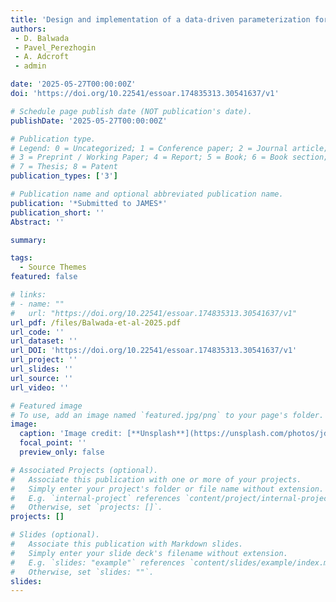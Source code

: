 ```yaml
---
title: 'Design and implementation of a data-driven parameterization for mesoscale thickness fluxes'
authors:
 - D. Balwada
 - Pavel_Perezhogin
 - A. Adcroft
 - admin

date: '2025-05-27T00:00:00Z'
doi: 'https://doi.org/10.22541/essoar.174835313.30541637/v1'

# Schedule page publish date (NOT publication's date).
publishDate: '2025-05-27T00:00:00Z'

# Publication type.
# Legend: 0 = Uncategorized; 1 = Conference paper; 2 = Journal article;
# 3 = Preprint / Working Paper; 4 = Report; 5 = Book; 6 = Book section;
# 7 = Thesis; 8 = Patent
publication_types: ['3']

# Publication name and optional abbreviated publication name.
publication: '*Submitted to JAMES*'
publication_short: ''
Abstract: ''

summary: 

tags:
  - Source Themes
featured: false

# links:
# - name: ""
#   url: "https://doi.org/10.22541/essoar.174835313.30541637/v1"
url_pdf: /files/Balwada-et-al-2025.pdf
url_code: ''
url_dataset: ''
url_DOI: 'https://doi.org/10.22541/essoar.174835313.30541637/v1'
url_project: ''
url_slides: ''
url_source: ''
url_video: ''

# Featured image
# To use, add an image named `featured.jpg/png` to your page's folder.
image:
  caption: 'Image credit: [**Unsplash**](https://unsplash.com/photos/jdD8gXaTZsc)'
  focal_point: ''
  preview_only: false

# Associated Projects (optional).
#   Associate this publication with one or more of your projects.
#   Simply enter your project's folder or file name without extension.
#   E.g. `internal-project` references `content/project/internal-project/index.md`.
#   Otherwise, set `projects: []`.
projects: []

# Slides (optional).
#   Associate this publication with Markdown slides.
#   Simply enter your slide deck's filename without extension.
#   E.g. `slides: "example"` references `content/slides/example/index.md`.
#   Otherwise, set `slides: ""`.
slides:
---
```

